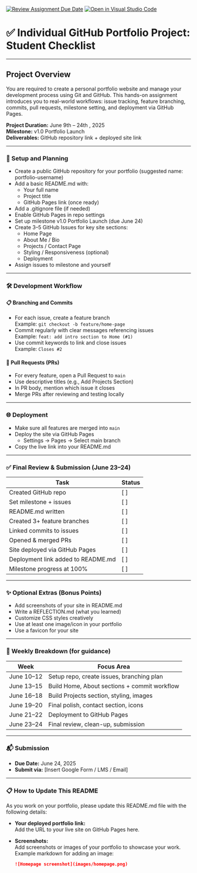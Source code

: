 [![Review Assignment Due Date](https://classroom.github.com/assets/deadline-readme-button-22041afd0340ce965d47ae6ef1cefeee28c7c493a6346c4f15d667ab976d596c.svg)](https://classroom.github.com/a/m3FKhDRs)
[![Open in Visual Studio Code](https://classroom.github.com/assets/open-in-vscode-2e0aaae1b6195c2367325f4f02e2d04e9abb55f0b24a779b69b11b9e10269abc.svg)](https://classroom.github.com/online_ide?assignment_repo_id=19836057&assignment_repo_type=AssignmentRepo)
# ✅ Individual GitHub Portfolio Project: Student Checklist
________________________________________

## Project Overview

You are required to create a personal portfolio website and manage your development process using Git and GitHub. This hands-on assignment introduces you to real-world workflows: issue tracking, feature branching, commits, pull requests, milestone setting, and deployment via GitHub Pages.

**Project Duration:** June 9th – 24th , 2025  
**Milestone:** v1.0 Portfolio Launch  
**Deliverables:** GitHub repository link + deployed site link

________________________________________

### 🧭 Setup and Planning 

- Create a public GitHub repository for your portfolio (suggested name: portfolio-username)
- Add a basic README.md with:  
  - Your full name  
  - Project title  
  - GitHub Pages link (once ready)  
- Add a .gitignore file (if needed)  
- Enable GitHub Pages in repo settings  
- Set up milestone v1.0 Portfolio Launch (due June 24)  
- Create 3–5 GitHub Issues for key site sections:  
  - Home Page  
  - About Me / Bio  
  - Projects / Contact Page  
  - Styling / Responsiveness (optional)  
  - Deployment  
- Assign issues to milestone and yourself

________________________________________

### 🛠️ Development Workflow 

#### 📋 Branching and Commits

- For each issue, create a feature branch  
  Example: `git checkout -b feature/home-page`  
- Commit regularly with clear messages referencing issues  
  Example: `feat: add intro section to Home (#1)`  
- Use commit keywords to link and close issues  
  Example: `Closes #2`

#### 🔁 Pull Requests (PRs)

- For every feature, open a Pull Request to `main`  
- Use descriptive titles (e.g., Add Projects Section)  
- In PR body, mention which issue it closes  
- Merge PRs after reviewing and testing locally

________________________________________

### 🌐 Deployment 

- Make sure all features are merged into `main`  
- Deploy the site via GitHub Pages  
  - Settings → Pages → Select main branch  
- Copy the live link into your README.md

________________________________________

### ✅ Final Review & Submission (June 23–24)

| Task                       | Status |
|----------------------------|--------|
| Created GitHub repo        | [ ]    |
| Set milestone + issues     | [ ]    |
| README.md written          | [ ]    |
| Created 3+ feature branches| [ ]    |
| Linked commits to issues   | [ ]    |
| Opened & merged PRs        | [ ]    |
| Site deployed via GitHub Pages | [ ] |
| Deployment link added to README.md | [ ] |
| Milestone progress at 100% | [ ]    |

________________________________________

### ✨ Optional Extras (Bonus Points)
 
 - Add screenshots of your site in README.md  
- Write a REFLECTION.md (what you learned)  
- Customize CSS styles creatively  
- Use at least one image/icon in your portfolio  
- Use a favicon for your site

________________________________________

### 📅 Weekly Breakdown (for guidance)

| Week          | Focus Area                                |
|---------------|------------------------------------------|
| June 10–12    | Setup repo, create issues, branching plan|
| June 13–15    | Build Home, About sections + commit workflow|
| June 16–18    | Build Projects section, styling, images  |
| June 19–20    | Final polish, contact section, icons     |
| June 21–22    | Deployment to GitHub Pages                |
| June 23–24    | Final review, clean-up, submission        |

________________________________________

### 📬 Submission

- **Due Date:** June 24, 2025  
- **Submit via:** [Insert Google Form / LMS / Email]

________________________________________

### 📋 How to Update This README

As you work on your portfolio, please update this README.md file with the following details:

- **Your deployed portfolio link:**  
  Add the URL to your live site on GitHub Pages here.

- **Screenshots:**  
  Add screenshots or images of your portfolio to showcase your work.  
  Example markdown for adding an image:  
  ```markdown
  ![Homepage screenshot](images/homepage.png)
